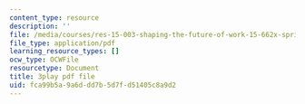 ```yaml
---
content_type: resource
description: ''
file: /media/courses/res-15-003-shaping-the-future-of-work-15-662x-spring-2016/fca99b5a9a6ddd7b5d7fd51405c8a9d2_cLfyjIlu9Uw.pdf
file_type: application/pdf
learning_resource_types: []
ocw_type: OCWFile
resourcetype: Document
title: 3play pdf file
uid: fca99b5a-9a6d-dd7b-5d7f-d51405c8a9d2
---
```

